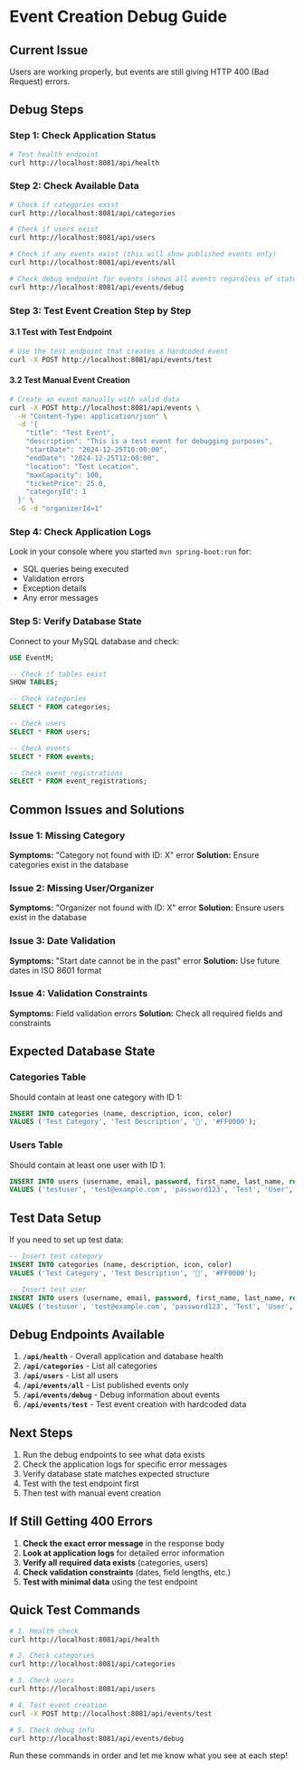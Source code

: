 # Event Creation Debug Guide

## Current Issue
Users are working properly, but events are still giving HTTP 400 (Bad Request) errors.

## Debug Steps

### Step 1: Check Application Status
```bash
# Test health endpoint
curl http://localhost:8081/api/health
```

### Step 2: Check Available Data
```bash
# Check if categories exist
curl http://localhost:8081/api/categories

# Check if users exist
curl http://localhost:8081/api/users

# Check if any events exist (this will show published events only)
curl http://localhost:8081/api/events/all

# Check debug endpoint for events (shows all events regardless of status)
curl http://localhost:8081/api/events/debug
```

### Step 3: Test Event Creation Step by Step

#### 3.1 Test with Test Endpoint
```bash
# Use the test endpoint that creates a hardcoded event
curl -X POST http://localhost:8081/api/events/test
```

#### 3.2 Test Manual Event Creation
```bash
# Create an event manually with valid data
curl -X POST http://localhost:8081/api/events \
  -H "Content-Type: application/json" \
  -d '{
    "title": "Test Event",
    "description": "This is a test event for debugging purposes",
    "startDate": "2024-12-25T10:00:00",
    "endDate": "2024-12-25T12:00:00",
    "location": "Test Location",
    "maxCapacity": 100,
    "ticketPrice": 25.0,
    "categoryId": 1
  }' \
  -G -d "organizerId=1"
```

### Step 4: Check Application Logs
Look in your console where you started `mvn spring-boot:run` for:
- SQL queries being executed
- Validation errors
- Exception details
- Any error messages

### Step 5: Verify Database State
Connect to your MySQL database and check:

```sql
USE EventM;

-- Check if tables exist
SHOW TABLES;

-- Check categories
SELECT * FROM categories;

-- Check users
SELECT * FROM users;

-- Check events
SELECT * FROM events;

-- Check event_registrations
SELECT * FROM event_registrations;
```

## Common Issues and Solutions

### Issue 1: Missing Category
**Symptoms:** "Category not found with ID: X" error
**Solution:** Ensure categories exist in the database

### Issue 2: Missing User/Organizer
**Symptoms:** "Organizer not found with ID: X" error
**Solution:** Ensure users exist in the database

### Issue 3: Date Validation
**Symptoms:** "Start date cannot be in the past" error
**Solution:** Use future dates in ISO 8601 format

### Issue 4: Validation Constraints
**Symptoms:** Field validation errors
**Solution:** Check all required fields and constraints

## Expected Database State

### Categories Table
Should contain at least one category with ID 1:
```sql
INSERT INTO categories (name, description, icon, color) 
VALUES ('Test Category', 'Test Description', '🧪', '#FF0000');
```

### Users Table
Should contain at least one user with ID 1:
```sql
INSERT INTO users (username, email, password, first_name, last_name, role, is_active) 
VALUES ('testuser', 'test@example.com', 'password123', 'Test', 'User', 'USER', true);
```

## Test Data Setup

If you need to set up test data:

```sql
-- Insert test category
INSERT INTO categories (name, description, icon, color) 
VALUES ('Test Category', 'Test Description', '🧪', '#FF0000');

-- Insert test user
INSERT INTO users (username, email, password, first_name, last_name, role, is_active) 
VALUES ('testuser', 'test@example.com', 'password123', 'Test', 'User', 'USER', true);
```

## Debug Endpoints Available

1. **`/api/health`** - Overall application and database health
2. **`/api/categories`** - List all categories
3. **`/api/users`** - List all users
4. **`/api/events/all`** - List published events only
5. **`/api/events/debug`** - Debug information about events
6. **`/api/events/test`** - Test event creation with hardcoded data

## Next Steps

1. Run the debug endpoints to see what data exists
2. Check the application logs for specific error messages
3. Verify database state matches expected structure
4. Test with the test endpoint first
5. Then test with manual event creation

## If Still Getting 400 Errors

1. **Check the exact error message** in the response body
2. **Look at application logs** for detailed error information
3. **Verify all required data exists** (categories, users)
4. **Check validation constraints** (dates, field lengths, etc.)
5. **Test with minimal data** using the test endpoint

## Quick Test Commands

```bash
# 1. Health check
curl http://localhost:8081/api/health

# 2. Check categories
curl http://localhost:8081/api/categories

# 3. Check users
curl http://localhost:8081/api/users

# 4. Test event creation
curl -X POST http://localhost:8081/api/events/test

# 5. Check debug info
curl http://localhost:8081/api/events/debug
```

Run these commands in order and let me know what you see at each step!
